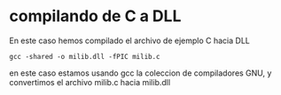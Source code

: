 # compilando de C a DLL

En este caso hemos compilado el archivo de ejemplo
C hacia DLL

                                             
    gcc -shared -o milib.dll -fPIC milib.c   
                                             

en este caso estamos usando gcc la coleccion de compiladores
GNU, y convertimos el archivo milib.c hacia milib.dll
